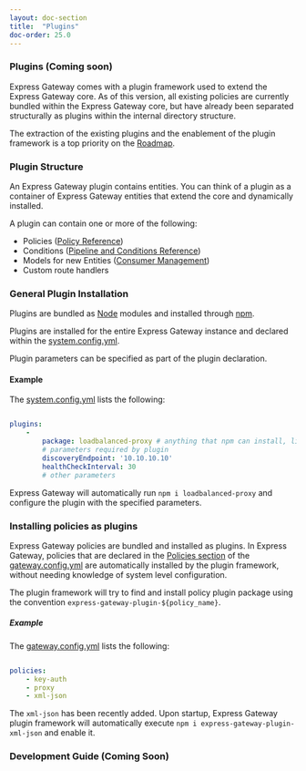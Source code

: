 ```yaml
---
layout: doc-section
title:  "Plugins"
doc-order: 25.0
---
```

### Plugins (Coming soon)

Express Gateway comes with a plugin framework used to extend the Express Gateway core. As of this version, all existing policies are currently bundled within the Express Gateway core, but have already been separated structurally as plugins within the internal directory structure.

The extraction of the existing plugins and the enablement of the plugin framework is a top priority on the [Roadmap](https://waffle.io/ExpressGateway/express-gateway).

### Plugin Structure

An Express Gateway plugin contains entities. You can think of a plugin as a container of Express Gateway entities that extend the core and dynamically installed.

A plugin can contain one or more of the following:
* Policies ([Policy Reference](./policies))
* Conditions ([Pipeline and Conditions Reference](./configuration/policies))
* Models for new Entities ([Consumer Management](./consumer-management))
* Custom route handlers

### General Plugin Installation

Plugins are bundled as [Node](http://www.nodejs.org) modules and installed through [npm](https://www.npmjs.com).

Plugins are installed for the entire Express Gateway instance and declared within the [system.config.yml](./configuration/system.config.yml).

Plugin parameters can be specified as part of the plugin declaration.

#### Example
The [system.config.yml](./configuration/system.config.yml) lists the following:
```yml

plugins:
    - 
        package: loadbalanced-proxy # anything that npm can install, like git url etc.
        # parameters required by plugin 
        discoveryEndpoint: '10.10.10.10'
        healthCheckInterval: 30
        # other parameters 

```
Express Gateway will automatically run `npm i loadbalanced-proxy` and configure the plugin with the specified parameters.

### Installing policies as plugins

Express Gateway policies are bundled and installed as plugins. In Express Gateway, policies that are declared in the [Policies section](./configuration/policies) of the [gateway.config.yml](.configuration/gateway.config.yml) are automatically installed by the plugin framework, without needing knowledge of system level configuration.

The plugin framework will try to find and install policy plugin package using the convention `express-gateway-plugin-${policy_name}`.

##### Example

The [gateway.config.yml](./configuration/gateway.config.yml) lists the following:
```yml 

policies:
    - key-auth
    - proxy 
    - xml-json

```

The `xml-json` has been recently added. Upon startup, Express Gateway plugin framework will automatically execute `npm i express-gateway-plugin-xml-json` and enable it.

### Development Guide (Coming Soon)
